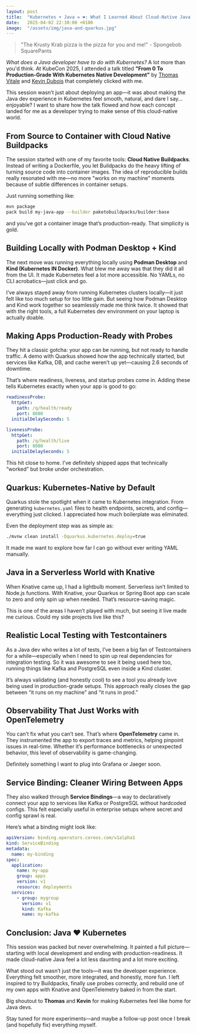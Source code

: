 ```yaml
---
layout: post
title:  "Kubernetes + Java = ❤️: What I Learned About Cloud-Native Java at KubeCon"
date:   2025-04-02 22:30:00 +0100
image:  "/assets/img/java-and-quarkus.jpg"
---
```

> "The Krusty Krab pizza is the pizza for you and me!" - Spongebob SquarePants

_What does a Java developer have to do with Kubernetes?_ 
A lot more than you'd think. At KubeCon 2025, I attended a talk titled **"From 0 To Production-Grade With Kubernetes Native Development"** by [Thomas Vitale](https://thomasvitale.com) and [Kevin Dubois](https://kevindubois.com) that completely clicked with me.

This session wasn’t just about deploying an app—it was about making the Java dev experience in Kubernetes feel smooth, natural, and dare I say… enjoyable? 
I want to share how the talk flowed and how each concept landed for me as a developer trying to make sense of this cloud-native world.

## From Source to Container with Cloud Native Buildpacks
The session started with one of my favorite tools: **Cloud Native Buildpacks**. Instead of writing a Dockerfile, you let Buildpacks do the heavy lifting of turning source code into container images. 
The idea of reproducible builds really resonated with me—no more "works on my machine" moments because of subtle differences in container setups.

Just running something like:
```bash
mvn package
pack build my-java-app --builder paketobuildpacks/builder:base
```
and you’ve got a container image that’s production-ready. That simplicity is gold.

## Building Locally with Podman Desktop + Kind
The next move was running everything locally using **Podman Desktop** and **Kind (Kubernetes IN Docker)**. 
What blew me away was that they did it all from the UI. 
It made Kubernetes feel a lot more accessible. 
No YAMLs, no CLI acrobatics—just click and go.

I’ve always stayed away from running Kubernetes clusters locally—it just felt like too much setup for too little gain.
But seeing how Podman Desktop and Kind work together so seamlessly made me think twice. 
It showed that with the right tools, a full Kubernetes dev environment on your laptop is actually doable.

## Making Apps Production-Ready with Probes
They hit a classic gotcha: your app can be running, but not ready to handle traffic. 
A demo with Quarkus showed how the app technically started, but services like Kafka, DB, and cache weren’t up yet—causing 2.6 seconds of downtime.

That’s where readiness, liveness, and startup probes come in. 
Adding these tells Kubernetes exactly when your app is good to go:

```yaml
readinessProbe:
  httpGet:
    path: /q/health/ready
    port: 8080
  initialDelaySeconds: 5

livenessProbe:
  httpGet:
    path: /q/health/live
    port: 8080
  initialDelaySeconds: 5
```

This hit close to home. 
I’ve definitely shipped apps that technically “worked” but broke under orchestration.

## Quarkus: Kubernetes-Native by Default
Quarkus stole the spotlight when it came to Kubernetes integration. 
From generating `kubernetes.yaml` files to health endpoints, secrets, and config—everything just clicked. 
I appreciated how much boilerplate was eliminated.

Even the deployment step was as simple as:
```bash
./mvnw clean install -Dquarkus.kubernetes.deploy=true
```
It made me want to explore how far I can go without ever writing YAML manually.

## Java in a Serverless World with Knative
When Knative came up, I had a lightbulb moment. 
Serverless isn’t limited to Node.js functions. 
With Knative, your Quarkus or Spring Boot app can scale to zero and only spin up when needed. 
That’s resource-saving magic.

This is one of the areas I haven’t played with much, but seeing it live made me curious. 
Could my side projects live like this?

## Realistic Local Testing with Testcontainers
As a Java dev who writes a lot of tests, I’ve been a big fan of Testcontainers for a while—especially when I need to spin up real dependencies for integration testing. 
So it was awesome to see it being used here too, running things like Kafka and PostgreSQL even inside a Kind cluster.

It’s always validating (and honestly cool) to see a tool you already love being used in production-grade setups. 
This approach really closes the gap between “it runs on my machine” and “it runs in prod.”

## Observability That Just Works with OpenTelemetry
You can’t fix what you can’t see. That’s where **OpenTelemetry** came in. 
They instrumented the app to export traces and metrics, helping pinpoint issues in real-time.
Whether it’s performance bottlenecks or unexpected behavior, this level of observability is game-changing.

Definitely something I want to plug into Grafana or Jaeger soon.

## Service Binding: Cleaner Wiring Between Apps
They also walked through **Service Bindings**—a way to declaratively connect your app to services like Kafka or PostgreSQL without hardcoded configs. 
This felt especially useful in enterprise setups where secret and config sprawl is real.

Here’s what a binding might look like:
```yaml
apiVersion: binding.operators.coreos.com/v1alpha1
kind: ServiceBinding
metadata:
  name: my-binding
spec:
  application:
    name: my-app
    group: apps
    version: v1
    resource: deployments
  services:
    - group: mygroup
      version: v1
      kind: Kafka
      name: my-kafka
```

## Conclusion: Java ❤️ Kubernetes
This session was packed but never overwhelming. 
It painted a full picture—starting with local development and ending with production-readiness. 
It made cloud-native Java feel a lot less daunting and a lot more exciting.

What stood out wasn’t just the tools—it was the developer experience. 
Everything felt smoother, more integrated, and honestly, more fun. I left inspired to try Buildpacks, finally use probes correctly, and rebuild one of my own apps with Knative and OpenTelemetry baked in from the start.

Big shoutout to **Thomas** and **Kevin** for making Kubernetes feel like home for Java devs.

Stay tuned for more experiments—and maybe a follow-up post once I break (and hopefully fix) everything myself. 


